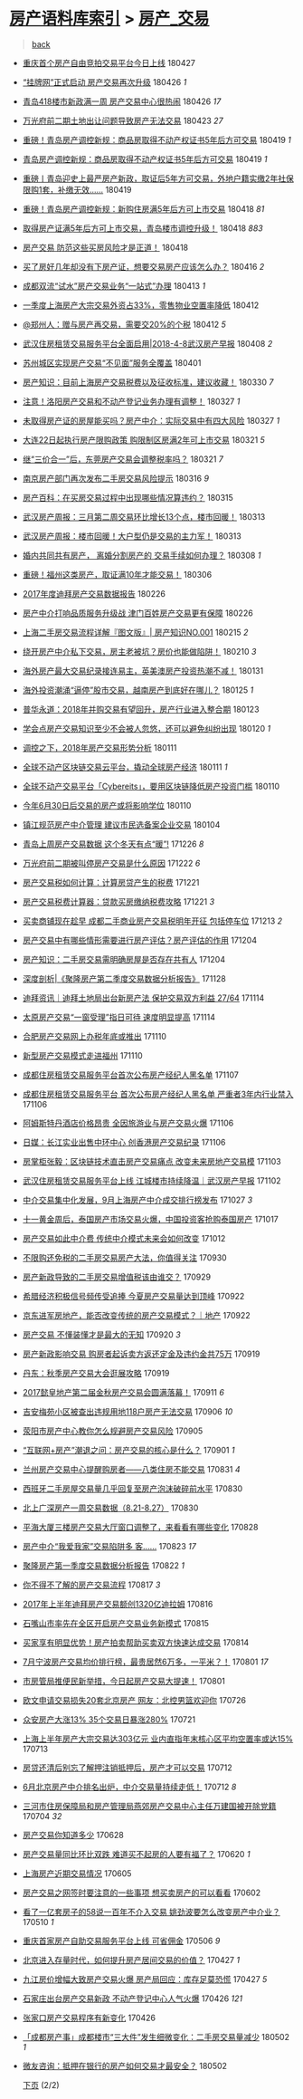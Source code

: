 [房产语料库索引](../../README.md)  > [房产_交易](房产_交易.md)
====
> [back](../README.md)

- [重庆首个房产自由竞拍交易平台今日上线](http://jkwz.applinzi.com/ittc/7096660907654644743.html#%E9%87%8D%E5%BA%86%E9%A6%96%E4%B8%AA%E6%88%BF%E4%BA%A7%E8%87%AA%E7%94%B1%E7%AB%9E%E6%8B%8D%E4%BA%A4%E6%98%93%E5%B9%B3%E5%8F%B0%E4%BB%8A%E6%97%A5%E4%B8%8A%E7%BA%BF) 180427  
- [“挂牌网”正式启动 房产交易再次升级](http://jkwz.applinzi.com/ittc/7096324394609804295.html#%E2%80%9C%E6%8C%82%E7%89%8C%E7%BD%91%E2%80%9D%E6%AD%A3%E5%BC%8F%E5%90%AF%E5%8A%A8+%E6%88%BF%E4%BA%A7%E4%BA%A4%E6%98%93%E5%86%8D%E6%AC%A1%E5%8D%87%E7%BA%A7) 180426 *1* 
- [青岛418楼市新政满一周 房产交易中心很热闹](http://jkwz.applinzi.com/ittc/7096190277788369937.html#%E9%9D%92%E5%B2%9B418%E6%A5%BC%E5%B8%82%E6%96%B0%E6%94%BF%E6%BB%A1%E4%B8%80%E5%91%A8+%E6%88%BF%E4%BA%A7%E4%BA%A4%E6%98%93%E4%B8%AD%E5%BF%83%E5%BE%88%E7%83%AD%E9%97%B9) 180426 *17* 
- [万光府前二期土地出让问题导致房产无法交易](http://jkwz.applinzi.com/ittc/7095115925147894794.html#%E4%B8%87%E5%85%89%E5%BA%9C%E5%89%8D%E4%BA%8C%E6%9C%9F%E5%9C%9F%E5%9C%B0%E5%87%BA%E8%AE%A9%E9%97%AE%E9%A2%98%E5%AF%BC%E8%87%B4%E6%88%BF%E4%BA%A7%E6%97%A0%E6%B3%95%E4%BA%A4%E6%98%93) 180423 *27* 
- [重磅！青岛房产调控新规：商品房取得不动产权证书5年后方可交易](http://jkwz.applinzi.com/ittc/7093633007682585616.html#%E9%87%8D%E7%A3%85%EF%BC%81%E9%9D%92%E5%B2%9B%E6%88%BF%E4%BA%A7%E8%B0%83%E6%8E%A7%E6%96%B0%E8%A7%84%EF%BC%9A%E5%95%86%E5%93%81%E6%88%BF%E5%8F%96%E5%BE%97%E4%B8%8D%E5%8A%A8%E4%BA%A7%E6%9D%83%E8%AF%81%E4%B9%A65%E5%B9%B4%E5%90%8E%E6%96%B9%E5%8F%AF%E4%BA%A4%E6%98%93) 180419 *1* 
- [青岛房产调控新规：商品房取得不动产权证书5年后方可交易](http://jkwz.applinzi.com/ittc/7093602565533205515.html#%E9%9D%92%E5%B2%9B%E6%88%BF%E4%BA%A7%E8%B0%83%E6%8E%A7%E6%96%B0%E8%A7%84%EF%BC%9A%E5%95%86%E5%93%81%E6%88%BF%E5%8F%96%E5%BE%97%E4%B8%8D%E5%8A%A8%E4%BA%A7%E6%9D%83%E8%AF%81%E4%B9%A65%E5%B9%B4%E5%90%8E%E6%96%B9%E5%8F%AF%E4%BA%A4%E6%98%93) 180419 *1* 
- [重磅丨青岛迎史上最严房产新政，取证后5年方可交易，外地户籍实缴2年社保限购1套，补缴无效……](http://jkwz.applinzi.com/ittc/7093532335272363019.html#%E9%87%8D%E7%A3%85%E4%B8%A8%E9%9D%92%E5%B2%9B%E8%BF%8E%E5%8F%B2%E4%B8%8A%E6%9C%80%E4%B8%A5%E6%88%BF%E4%BA%A7%E6%96%B0%E6%94%BF%EF%BC%8C%E5%8F%96%E8%AF%81%E5%90%8E5%E5%B9%B4%E6%96%B9%E5%8F%AF%E4%BA%A4%E6%98%93%EF%BC%8C%E5%A4%96%E5%9C%B0%E6%88%B7%E7%B1%8D%E5%AE%9E%E7%BC%B42%E5%B9%B4%E7%A4%BE%E4%BF%9D%E9%99%90%E8%B4%AD1%E5%A5%97%EF%BC%8C%E8%A1%A5%E7%BC%B4%E6%97%A0%E6%95%88%E2%80%A6%E2%80%A6) 180419  
- [重磅！青岛房产调控新规：新购住房满5年后方可上市交易](http://jkwz.applinzi.com/ittc/7093371905627390986.html#%E9%87%8D%E7%A3%85%EF%BC%81%E9%9D%92%E5%B2%9B%E6%88%BF%E4%BA%A7%E8%B0%83%E6%8E%A7%E6%96%B0%E8%A7%84%EF%BC%9A%E6%96%B0%E8%B4%AD%E4%BD%8F%E6%88%BF%E6%BB%A15%E5%B9%B4%E5%90%8E%E6%96%B9%E5%8F%AF%E4%B8%8A%E5%B8%82%E4%BA%A4%E6%98%93) 180418 *81* 
- [取得房产证满5年后方可上市交易，青岛楼市调控升级！](http://jkwz.applinzi.com/ittc/7093365484718392337.html#%E5%8F%96%E5%BE%97%E6%88%BF%E4%BA%A7%E8%AF%81%E6%BB%A15%E5%B9%B4%E5%90%8E%E6%96%B9%E5%8F%AF%E4%B8%8A%E5%B8%82%E4%BA%A4%E6%98%93%EF%BC%8C%E9%9D%92%E5%B2%9B%E6%A5%BC%E5%B8%82%E8%B0%83%E6%8E%A7%E5%8D%87%E7%BA%A7%EF%BC%81) 180418 *883* 
- [房产交易 防范这些买房风险才是正道！](http://jkwz.applinzi.com/ittc/7093314779416626186.html#%E6%88%BF%E4%BA%A7%E4%BA%A4%E6%98%93+%E9%98%B2%E8%8C%83%E8%BF%99%E4%BA%9B%E4%B9%B0%E6%88%BF%E9%A3%8E%E9%99%A9%E6%89%8D%E6%98%AF%E6%AD%A3%E9%81%93%EF%BC%81) 180418  
- [买了房好几年却没有下房产证，想要交易房产应该怎么办？](http://jkwz.applinzi.com/ittc/7092575906474492944.html#%E4%B9%B0%E4%BA%86%E6%88%BF%E5%A5%BD%E5%87%A0%E5%B9%B4%E5%8D%B4%E6%B2%A1%E6%9C%89%E4%B8%8B%E6%88%BF%E4%BA%A7%E8%AF%81%EF%BC%8C%E6%83%B3%E8%A6%81%E4%BA%A4%E6%98%93%E6%88%BF%E4%BA%A7%E5%BA%94%E8%AF%A5%E6%80%8E%E4%B9%88%E5%8A%9E%EF%BC%9F) 180416 *2* 
- [成都双流“试水”房产交易业务“一站式”办理](http://jkwz.applinzi.com/ittc/7091508664714396678.html#%E6%88%90%E9%83%BD%E5%8F%8C%E6%B5%81%E2%80%9C%E8%AF%95%E6%B0%B4%E2%80%9D%E6%88%BF%E4%BA%A7%E4%BA%A4%E6%98%93%E4%B8%9A%E5%8A%A1%E2%80%9C%E4%B8%80%E7%AB%99%E5%BC%8F%E2%80%9D%E5%8A%9E%E7%90%86) 180413 *1* 
- [一季度上海房产大宗交易外资占33%，零售物业空置率降低](http://jkwz.applinzi.com/ittc/7091100356279010311.html#%E4%B8%80%E5%AD%A3%E5%BA%A6%E4%B8%8A%E6%B5%B7%E6%88%BF%E4%BA%A7%E5%A4%A7%E5%AE%97%E4%BA%A4%E6%98%93%E5%A4%96%E8%B5%84%E5%8D%A033%25%EF%BC%8C%E9%9B%B6%E5%94%AE%E7%89%A9%E4%B8%9A%E7%A9%BA%E7%BD%AE%E7%8E%87%E9%99%8D%E4%BD%8E) 180412  
- [@郑州人：赠与房产再交易，需要交20%的个税](http://jkwz.applinzi.com/ittc/7091065231495398417.html#%40%E9%83%91%E5%B7%9E%E4%BA%BA%EF%BC%9A%E8%B5%A0%E4%B8%8E%E6%88%BF%E4%BA%A7%E5%86%8D%E4%BA%A4%E6%98%93%EF%BC%8C%E9%9C%80%E8%A6%81%E4%BA%A420%25%E7%9A%84%E4%B8%AA%E7%A8%8E) 180412 *5* 
- [武汉住房租赁交易服务平台全面启用|2018-4-8武汉房产早报](http://jkwz.applinzi.com/ittc/7089518437384848401.html#%E6%AD%A6%E6%B1%89%E4%BD%8F%E6%88%BF%E7%A7%9F%E8%B5%81%E4%BA%A4%E6%98%93%E6%9C%8D%E5%8A%A1%E5%B9%B3%E5%8F%B0%E5%85%A8%E9%9D%A2%E5%90%AF%E7%94%A8%7C2018-4-8%E6%AD%A6%E6%B1%89%E6%88%BF%E4%BA%A7%E6%97%A9%E6%8A%A5) 180408 *2* 
- [苏州城区实现房产交易“不见面”服务全覆盖](http://jkwz.applinzi.com/ittc/7087004472129881104.html#%E8%8B%8F%E5%B7%9E%E5%9F%8E%E5%8C%BA%E5%AE%9E%E7%8E%B0%E6%88%BF%E4%BA%A7%E4%BA%A4%E6%98%93%E2%80%9C%E4%B8%8D%E8%A7%81%E9%9D%A2%E2%80%9D%E6%9C%8D%E5%8A%A1%E5%85%A8%E8%A6%86%E7%9B%96) 180401  
- [房产知识：目前上海房产交易税费以及征收标准，建议收藏！](http://jkwz.applinzi.com/ittc/7086281283842081809.html#%E6%88%BF%E4%BA%A7%E7%9F%A5%E8%AF%86%EF%BC%9A%E7%9B%AE%E5%89%8D%E4%B8%8A%E6%B5%B7%E6%88%BF%E4%BA%A7%E4%BA%A4%E6%98%93%E7%A8%8E%E8%B4%B9%E4%BB%A5%E5%8F%8A%E5%BE%81%E6%94%B6%E6%A0%87%E5%87%86%EF%BC%8C%E5%BB%BA%E8%AE%AE%E6%94%B6%E8%97%8F%EF%BC%81) 180330 *7* 
- [注意！洛阳房产交易和不动产登记业务办理有调整！](http://jkwz.applinzi.com/ittc/7085169198898873351.html#%E6%B3%A8%E6%84%8F%EF%BC%81%E6%B4%9B%E9%98%B3%E6%88%BF%E4%BA%A7%E4%BA%A4%E6%98%93%E5%92%8C%E4%B8%8D%E5%8A%A8%E4%BA%A7%E7%99%BB%E8%AE%B0%E4%B8%9A%E5%8A%A1%E5%8A%9E%E7%90%86%E6%9C%89%E8%B0%83%E6%95%B4%EF%BC%81) 180327 *1* 
- [未取得房产证的房屋能买吗？房产中介：实际交易中有四大风险](http://jkwz.applinzi.com/ittc/7085082977593984016.html#%E6%9C%AA%E5%8F%96%E5%BE%97%E6%88%BF%E4%BA%A7%E8%AF%81%E7%9A%84%E6%88%BF%E5%B1%8B%E8%83%BD%E4%B9%B0%E5%90%97%EF%BC%9F%E6%88%BF%E4%BA%A7%E4%B8%AD%E4%BB%8B%EF%BC%9A%E5%AE%9E%E9%99%85%E4%BA%A4%E6%98%93%E4%B8%AD%E6%9C%89%E5%9B%9B%E5%A4%A7%E9%A3%8E%E9%99%A9) 180327 *1* 
- [大连22日起执行房产限购政策 购限制区房满2年可上市交易](http://jkwz.applinzi.com/ittc/7083046783108514826.html#%E5%A4%A7%E8%BF%9E22%E6%97%A5%E8%B5%B7%E6%89%A7%E8%A1%8C%E6%88%BF%E4%BA%A7%E9%99%90%E8%B4%AD%E6%94%BF%E7%AD%96+%E8%B4%AD%E9%99%90%E5%88%B6%E5%8C%BA%E6%88%BF%E6%BB%A12%E5%B9%B4%E5%8F%AF%E4%B8%8A%E5%B8%82%E4%BA%A4%E6%98%93) 180321 *5* 
- [继“三价合一”后，东莞房产交易会调整税率吗？](http://jkwz.applinzi.com/ittc/7082992581472683015.html#%E7%BB%A7%E2%80%9C%E4%B8%89%E4%BB%B7%E5%90%88%E4%B8%80%E2%80%9D%E5%90%8E%EF%BC%8C%E4%B8%9C%E8%8E%9E%E6%88%BF%E4%BA%A7%E4%BA%A4%E6%98%93%E4%BC%9A%E8%B0%83%E6%95%B4%E7%A8%8E%E7%8E%87%E5%90%97%EF%BC%9F) 180321 *7* 
- [南京房产部门再次发布二手房交易风险提示](http://jkwz.applinzi.com/ittc/7081063610887701515.html#%E5%8D%97%E4%BA%AC%E6%88%BF%E4%BA%A7%E9%83%A8%E9%97%A8%E5%86%8D%E6%AC%A1%E5%8F%91%E5%B8%83%E4%BA%8C%E6%89%8B%E6%88%BF%E4%BA%A4%E6%98%93%E9%A3%8E%E9%99%A9%E6%8F%90%E7%A4%BA) 180316 *9* 
- [房产百科：在买房交易过程中出现哪些情况算违约？](http://jkwz.applinzi.com/ittc/7080798293758313478.html#%E6%88%BF%E4%BA%A7%E7%99%BE%E7%A7%91%EF%BC%9A%E5%9C%A8%E4%B9%B0%E6%88%BF%E4%BA%A4%E6%98%93%E8%BF%87%E7%A8%8B%E4%B8%AD%E5%87%BA%E7%8E%B0%E5%93%AA%E4%BA%9B%E6%83%85%E5%86%B5%E7%AE%97%E8%BF%9D%E7%BA%A6%EF%BC%9F) 180315  
- [武汉房产周报：三月第二周交易环比增长13个点，楼市回暖！](http://jkwz.applinzi.com/ittc/7079909980117664785.html#%E6%AD%A6%E6%B1%89%E6%88%BF%E4%BA%A7%E5%91%A8%E6%8A%A5%EF%BC%9A%E4%B8%89%E6%9C%88%E7%AC%AC%E4%BA%8C%E5%91%A8%E4%BA%A4%E6%98%93%E7%8E%AF%E6%AF%94%E5%A2%9E%E9%95%BF13%E4%B8%AA%E7%82%B9%EF%BC%8C%E6%A5%BC%E5%B8%82%E5%9B%9E%E6%9A%96%EF%BC%81) 180313  
- [武汉房产周报：楼市回暖！大户型仍是交易的主力军！](http://jkwz.applinzi.com/ittc/7079909980180579335.html#%E6%AD%A6%E6%B1%89%E6%88%BF%E4%BA%A7%E5%91%A8%E6%8A%A5%EF%BC%9A%E6%A5%BC%E5%B8%82%E5%9B%9E%E6%9A%96%EF%BC%81%E5%A4%A7%E6%88%B7%E5%9E%8B%E4%BB%8D%E6%98%AF%E4%BA%A4%E6%98%93%E7%9A%84%E4%B8%BB%E5%8A%9B%E5%86%9B%EF%BC%81) 180313  
- [婚内共同共有房产， 离婚分割房产的 交易手续如何办理？](http://jkwz.applinzi.com/ittc/7077998865423008775.html#%E5%A9%9A%E5%86%85%E5%85%B1%E5%90%8C%E5%85%B1%E6%9C%89%E6%88%BF%E4%BA%A7%EF%BC%8C+%E7%A6%BB%E5%A9%9A%E5%88%86%E5%89%B2%E6%88%BF%E4%BA%A7%E7%9A%84+%E4%BA%A4%E6%98%93%E6%89%8B%E7%BB%AD%E5%A6%82%E4%BD%95%E5%8A%9E%E7%90%86%EF%BC%9F) 180308 *1* 
- [重磅！福州这类房产，取证满10年才能交易！](http://jkwz.applinzi.com/ittc/7077155160256414736.html#%E9%87%8D%E7%A3%85%EF%BC%81%E7%A6%8F%E5%B7%9E%E8%BF%99%E7%B1%BB%E6%88%BF%E4%BA%A7%EF%BC%8C%E5%8F%96%E8%AF%81%E6%BB%A110%E5%B9%B4%E6%89%8D%E8%83%BD%E4%BA%A4%E6%98%93%EF%BC%81) 180306  
- [2017年度迪拜房产交易数据报告](http://jkwz.applinzi.com/ittc/7074423794955715601.html#2017%E5%B9%B4%E5%BA%A6%E8%BF%AA%E6%8B%9C%E6%88%BF%E4%BA%A7%E4%BA%A4%E6%98%93%E6%95%B0%E6%8D%AE%E6%8A%A5%E5%91%8A) 180226  
- [房产中介打响品质服务升级战 津门百姓房产交易更有保障](http://jkwz.applinzi.com/ittc/7074398734622671878.html#%E6%88%BF%E4%BA%A7%E4%B8%AD%E4%BB%8B%E6%89%93%E5%93%8D%E5%93%81%E8%B4%A8%E6%9C%8D%E5%8A%A1%E5%8D%87%E7%BA%A7%E6%88%98+%E6%B4%A5%E9%97%A8%E7%99%BE%E5%A7%93%E6%88%BF%E4%BA%A7%E4%BA%A4%E6%98%93%E6%9B%B4%E6%9C%89%E4%BF%9D%E9%9A%9C) 180226  
- [上海二手房交易流程详解『图文版』| 房产知识NO.001](http://jkwz.applinzi.com/ittc/7070224070912508944.html#%E4%B8%8A%E6%B5%B7%E4%BA%8C%E6%89%8B%E6%88%BF%E4%BA%A4%E6%98%93%E6%B5%81%E7%A8%8B%E8%AF%A6%E8%A7%A3%E3%80%8E%E5%9B%BE%E6%96%87%E7%89%88%E3%80%8F%7C+%E6%88%BF%E4%BA%A7%E7%9F%A5%E8%AF%86NO.001) 180215 *2* 
- [绕开房产中介私下交易，房主老被坑？房价也能做陷阱！](http://jkwz.applinzi.com/ittc/7068401500600927238.html#%E7%BB%95%E5%BC%80%E6%88%BF%E4%BA%A7%E4%B8%AD%E4%BB%8B%E7%A7%81%E4%B8%8B%E4%BA%A4%E6%98%93%EF%BC%8C%E6%88%BF%E4%B8%BB%E8%80%81%E8%A2%AB%E5%9D%91%EF%BC%9F%E6%88%BF%E4%BB%B7%E4%B9%9F%E8%83%BD%E5%81%9A%E9%99%B7%E9%98%B1%EF%BC%81) 180210 *3* 
- [海外房产最大交易纪录接连易主，英美澳房产投资热潮不减！](http://jkwz.applinzi.com/ittc/7064694421906260999.html#%E6%B5%B7%E5%A4%96%E6%88%BF%E4%BA%A7%E6%9C%80%E5%A4%A7%E4%BA%A4%E6%98%93%E7%BA%AA%E5%BD%95%E6%8E%A5%E8%BF%9E%E6%98%93%E4%B8%BB%EF%BC%8C%E8%8B%B1%E7%BE%8E%E6%BE%B3%E6%88%BF%E4%BA%A7%E6%8A%95%E8%B5%84%E7%83%AD%E6%BD%AE%E4%B8%8D%E5%87%8F%EF%BC%81) 180131  
- [海外投资潮涌“逼停”股市交易，越南房产到底好在哪儿？](http://jkwz.applinzi.com/ittc/7062521595040367632.html#%E6%B5%B7%E5%A4%96%E6%8A%95%E8%B5%84%E6%BD%AE%E6%B6%8C%E2%80%9C%E9%80%BC%E5%81%9C%E2%80%9D%E8%82%A1%E5%B8%82%E4%BA%A4%E6%98%93%EF%BC%8C%E8%B6%8A%E5%8D%97%E6%88%BF%E4%BA%A7%E5%88%B0%E5%BA%95%E5%A5%BD%E5%9C%A8%E5%93%AA%E5%84%BF%EF%BC%9F) 180125 *1* 
- [普华永道：2018年并购交易有望回升，房产行业进入整合期](http://jkwz.applinzi.com/ittc/7061905707383653382.html#%E6%99%AE%E5%8D%8E%E6%B0%B8%E9%81%93%EF%BC%9A2018%E5%B9%B4%E5%B9%B6%E8%B4%AD%E4%BA%A4%E6%98%93%E6%9C%89%E6%9C%9B%E5%9B%9E%E5%8D%87%EF%BC%8C%E6%88%BF%E4%BA%A7%E8%A1%8C%E4%B8%9A%E8%BF%9B%E5%85%A5%E6%95%B4%E5%90%88%E6%9C%9F) 180123  
- [学会点房产交易知识至少不会被人忽悠，还可以避免纠纷出现](http://jkwz.applinzi.com/ittc/7060685026608284689.html#%E5%AD%A6%E4%BC%9A%E7%82%B9%E6%88%BF%E4%BA%A7%E4%BA%A4%E6%98%93%E7%9F%A5%E8%AF%86%E8%87%B3%E5%B0%91%E4%B8%8D%E4%BC%9A%E8%A2%AB%E4%BA%BA%E5%BF%BD%E6%82%A0%EF%BC%8C%E8%BF%98%E5%8F%AF%E4%BB%A5%E9%81%BF%E5%85%8D%E7%BA%A0%E7%BA%B7%E5%87%BA%E7%8E%B0) 180120 *1* 
- [调控之下，2018年房产交易形势分析](http://jkwz.applinzi.com/ittc/7057339192822989835.html#%E8%B0%83%E6%8E%A7%E4%B9%8B%E4%B8%8B%EF%BC%8C2018%E5%B9%B4%E6%88%BF%E4%BA%A7%E4%BA%A4%E6%98%93%E5%BD%A2%E5%8A%BF%E5%88%86%E6%9E%90) 180111  
- [全球不动产区块链交易云平台，撬动全球房产经济](http://jkwz.applinzi.com/ittc/7057267018741318666.html#%E5%85%A8%E7%90%83%E4%B8%8D%E5%8A%A8%E4%BA%A7%E5%8C%BA%E5%9D%97%E9%93%BE%E4%BA%A4%E6%98%93%E4%BA%91%E5%B9%B3%E5%8F%B0%EF%BC%8C%E6%92%AC%E5%8A%A8%E5%85%A8%E7%90%83%E6%88%BF%E4%BA%A7%E7%BB%8F%E6%B5%8E) 180111 *1* 
- [全球不动产交易平台「Cybereits」，要用区块链降低房产投资门槛](http://jkwz.applinzi.com/ittc/7057039079986693136.html#%E5%85%A8%E7%90%83%E4%B8%8D%E5%8A%A8%E4%BA%A7%E4%BA%A4%E6%98%93%E5%B9%B3%E5%8F%B0%E3%80%8CCybereits%E3%80%8D%EF%BC%8C%E8%A6%81%E7%94%A8%E5%8C%BA%E5%9D%97%E9%93%BE%E9%99%8D%E4%BD%8E%E6%88%BF%E4%BA%A7%E6%8A%95%E8%B5%84%E9%97%A8%E6%A7%9B) 180110  
- [今年6月30日后交易的房产或将影响学位](http://jkwz.applinzi.com/ittc/7056811878825591818.html#%E4%BB%8A%E5%B9%B46%E6%9C%8830%E6%97%A5%E5%90%8E%E4%BA%A4%E6%98%93%E7%9A%84%E6%88%BF%E4%BA%A7%E6%88%96%E5%B0%86%E5%BD%B1%E5%93%8D%E5%AD%A6%E4%BD%8D) 180110  
- [镇江规范房产中介管理 建议市民选备案企业交易](http://jkwz.applinzi.com/ittc/7054787671858086919.html#%E9%95%87%E6%B1%9F%E8%A7%84%E8%8C%83%E6%88%BF%E4%BA%A7%E4%B8%AD%E4%BB%8B%E7%AE%A1%E7%90%86+%E5%BB%BA%E8%AE%AE%E5%B8%82%E6%B0%91%E9%80%89%E5%A4%87%E6%A1%88%E4%BC%81%E4%B8%9A%E4%BA%A4%E6%98%93) 180104  
- [青岛上周房产交易数据 这个冬天有点“暖”!](http://jkwz.applinzi.com/ittc/7051342047745672209.html#%E9%9D%92%E5%B2%9B%E4%B8%8A%E5%91%A8%E6%88%BF%E4%BA%A7%E4%BA%A4%E6%98%93%E6%95%B0%E6%8D%AE+%E8%BF%99%E4%B8%AA%E5%86%AC%E5%A4%A9%E6%9C%89%E7%82%B9%E2%80%9C%E6%9A%96%E2%80%9D%21) 171226 *8* 
- [万光府前二期被叫停房产交易是什么原因](http://jkwz.applinzi.com/ittc/7049838799121548304.html#%E4%B8%87%E5%85%89%E5%BA%9C%E5%89%8D%E4%BA%8C%E6%9C%9F%E8%A2%AB%E5%8F%AB%E5%81%9C%E6%88%BF%E4%BA%A7%E4%BA%A4%E6%98%93%E6%98%AF%E4%BB%80%E4%B9%88%E5%8E%9F%E5%9B%A0) 171222 *6* 
- [房产交易税如何计算：计算房贷产生的税费](http://jkwz.applinzi.com/ittc/7049560773838242833.html#%E6%88%BF%E4%BA%A7%E4%BA%A4%E6%98%93%E7%A8%8E%E5%A6%82%E4%BD%95%E8%AE%A1%E7%AE%97%EF%BC%9A%E8%AE%A1%E7%AE%97%E6%88%BF%E8%B4%B7%E4%BA%A7%E7%94%9F%E7%9A%84%E7%A8%8E%E8%B4%B9) 171221  
- [房产交易税费计算器：贷款买房缴纳税费攻略](http://jkwz.applinzi.com/ittc/7049542468205282320.html#%E6%88%BF%E4%BA%A7%E4%BA%A4%E6%98%93%E7%A8%8E%E8%B4%B9%E8%AE%A1%E7%AE%97%E5%99%A8%EF%BC%9A%E8%B4%B7%E6%AC%BE%E4%B9%B0%E6%88%BF%E7%BC%B4%E7%BA%B3%E7%A8%8E%E8%B4%B9%E6%94%BB%E7%95%A5) 171221 *3* 
- [买卖商铺现在趁早 成都二手商业房产交易税明年开征 包括停车位](http://jkwz.applinzi.com/ittc/7046597807044035601.html#%E4%B9%B0%E5%8D%96%E5%95%86%E9%93%BA%E7%8E%B0%E5%9C%A8%E8%B6%81%E6%97%A9+%E6%88%90%E9%83%BD%E4%BA%8C%E6%89%8B%E5%95%86%E4%B8%9A%E6%88%BF%E4%BA%A7%E4%BA%A4%E6%98%93%E7%A8%8E%E6%98%8E%E5%B9%B4%E5%BC%80%E5%BE%81+%E5%8C%85%E6%8B%AC%E5%81%9C%E8%BD%A6%E4%BD%8D) 171213 *2* 
- [房产交易中有哪些情形需要进行房产评估？房产评估的作用](http://jkwz.applinzi.com/ittc/7043280760490951696.html#%E6%88%BF%E4%BA%A7%E4%BA%A4%E6%98%93%E4%B8%AD%E6%9C%89%E5%93%AA%E4%BA%9B%E6%83%85%E5%BD%A2%E9%9C%80%E8%A6%81%E8%BF%9B%E8%A1%8C%E6%88%BF%E4%BA%A7%E8%AF%84%E4%BC%B0%EF%BC%9F%E6%88%BF%E4%BA%A7%E8%AF%84%E4%BC%B0%E7%9A%84%E4%BD%9C%E7%94%A8) 171204  
- [房产知识：二手房交易需明确房屋是否存在共有人](http://jkwz.applinzi.com/ittc/7043173717792785424.html#%E6%88%BF%E4%BA%A7%E7%9F%A5%E8%AF%86%EF%BC%9A%E4%BA%8C%E6%89%8B%E6%88%BF%E4%BA%A4%E6%98%93%E9%9C%80%E6%98%8E%E7%A1%AE%E6%88%BF%E5%B1%8B%E6%98%AF%E5%90%A6%E5%AD%98%E5%9C%A8%E5%85%B1%E6%9C%89%E4%BA%BA) 171204  
- [深度剖析|《聚隆房产第二季度交易数据分析报告》](http://jkwz.applinzi.com/ittc/7041027237762040849.html#%E6%B7%B1%E5%BA%A6%E5%89%96%E6%9E%90%7C%E3%80%8A%E8%81%9A%E9%9A%86%E6%88%BF%E4%BA%A7%E7%AC%AC%E4%BA%8C%E5%AD%A3%E5%BA%A6%E4%BA%A4%E6%98%93%E6%95%B0%E6%8D%AE%E5%88%86%E6%9E%90%E6%8A%A5%E5%91%8A%E3%80%8B) 171128  
- [迪拜资讯｜迪拜土地局出台新房产法 保护交易双方利益 27/64](http://jkwz.applinzi.com/ittc/7035847397517820945.html#%E8%BF%AA%E6%8B%9C%E8%B5%84%E8%AE%AF%EF%BD%9C%E8%BF%AA%E6%8B%9C%E5%9C%9F%E5%9C%B0%E5%B1%80%E5%87%BA%E5%8F%B0%E6%96%B0%E6%88%BF%E4%BA%A7%E6%B3%95+%E4%BF%9D%E6%8A%A4%E4%BA%A4%E6%98%93%E5%8F%8C%E6%96%B9%E5%88%A9%E7%9B%8A+27%2F64) 171114  
- [太原房产交易“一窗受理”指日可待 速度明显提高](http://jkwz.applinzi.com/ittc/7035694820977280017.html#%E5%A4%AA%E5%8E%9F%E6%88%BF%E4%BA%A7%E4%BA%A4%E6%98%93%E2%80%9C%E4%B8%80%E7%AA%97%E5%8F%97%E7%90%86%E2%80%9D%E6%8C%87%E6%97%A5%E5%8F%AF%E5%BE%85+%E9%80%9F%E5%BA%A6%E6%98%8E%E6%98%BE%E6%8F%90%E9%AB%98) 171114  
- [合肥房产交易网上办税年底或推出](http://jkwz.applinzi.com/ittc/7034430203017823249.html#%E5%90%88%E8%82%A5%E6%88%BF%E4%BA%A7%E4%BA%A4%E6%98%93%E7%BD%91%E4%B8%8A%E5%8A%9E%E7%A8%8E%E5%B9%B4%E5%BA%95%E6%88%96%E6%8E%A8%E5%87%BA) 171110  
- [新型房产交易模式走进福州](http://jkwz.applinzi.com/ittc/7034329182996268049.html#%E6%96%B0%E5%9E%8B%E6%88%BF%E4%BA%A7%E4%BA%A4%E6%98%93%E6%A8%A1%E5%BC%8F%E8%B5%B0%E8%BF%9B%E7%A6%8F%E5%B7%9E) 171110  
- [成都住房租赁交易服务平台首次公布房产经纪人黑名单](http://jkwz.applinzi.com/ittc/7033161226484450320.html#%E6%88%90%E9%83%BD%E4%BD%8F%E6%88%BF%E7%A7%9F%E8%B5%81%E4%BA%A4%E6%98%93%E6%9C%8D%E5%8A%A1%E5%B9%B3%E5%8F%B0%E9%A6%96%E6%AC%A1%E5%85%AC%E5%B8%83%E6%88%BF%E4%BA%A7%E7%BB%8F%E7%BA%AA%E4%BA%BA%E9%BB%91%E5%90%8D%E5%8D%95) 171107  
- [成都住房租赁交易服务平台 首次公布房产经纪人黑名单 严重者3年内行业禁入](http://jkwz.applinzi.com/ittc/7032871889058399249.html#%E6%88%90%E9%83%BD%E4%BD%8F%E6%88%BF%E7%A7%9F%E8%B5%81%E4%BA%A4%E6%98%93%E6%9C%8D%E5%8A%A1%E5%B9%B3%E5%8F%B0+%E9%A6%96%E6%AC%A1%E5%85%AC%E5%B8%83%E6%88%BF%E4%BA%A7%E7%BB%8F%E7%BA%AA%E4%BA%BA%E9%BB%91%E5%90%8D%E5%8D%95+%E4%B8%A5%E9%87%8D%E8%80%853%E5%B9%B4%E5%86%85%E8%A1%8C%E4%B8%9A%E7%A6%81%E5%85%A5) 171106  
- [阿姆斯特丹酒店价格昂贵 全因旅游业与房产交易火爆](http://jkwz.applinzi.com/ittc/7032859539047711760.html#%E9%98%BF%E5%A7%86%E6%96%AF%E7%89%B9%E4%B8%B9%E9%85%92%E5%BA%97%E4%BB%B7%E6%A0%BC%E6%98%82%E8%B4%B5+%E5%85%A8%E5%9B%A0%E6%97%85%E6%B8%B8%E4%B8%9A%E4%B8%8E%E6%88%BF%E4%BA%A7%E4%BA%A4%E6%98%93%E7%81%AB%E7%88%86) 171106  
- [日媒：长江实业出售中环中心 创香港房产交易纪录](http://jkwz.applinzi.com/ittc/7032840708057203729.html#%E6%97%A5%E5%AA%92%EF%BC%9A%E9%95%BF%E6%B1%9F%E5%AE%9E%E4%B8%9A%E5%87%BA%E5%94%AE%E4%B8%AD%E7%8E%AF%E4%B8%AD%E5%BF%83+%E5%88%9B%E9%A6%99%E6%B8%AF%E6%88%BF%E4%BA%A7%E4%BA%A4%E6%98%93%E7%BA%AA%E5%BD%95) 171106  
- [房掌柜张毅：区块链技术直击房产交易痛点 改变未来房地产交易模](http://jkwz.applinzi.com/ittc/7031663722643325969.html#%E6%88%BF%E6%8E%8C%E6%9F%9C%E5%BC%A0%E6%AF%85%EF%BC%9A%E5%8C%BA%E5%9D%97%E9%93%BE%E6%8A%80%E6%9C%AF%E7%9B%B4%E5%87%BB%E6%88%BF%E4%BA%A7%E4%BA%A4%E6%98%93%E7%97%9B%E7%82%B9+%E6%94%B9%E5%8F%98%E6%9C%AA%E6%9D%A5%E6%88%BF%E5%9C%B0%E4%BA%A7%E4%BA%A4%E6%98%93%E6%A8%A1) 171103  
- [武汉住房租赁交易服务平台上线 江城楼市持续降温｜武汉房产早报](http://jkwz.applinzi.com/ittc/7031288319210685457.html#%E6%AD%A6%E6%B1%89%E4%BD%8F%E6%88%BF%E7%A7%9F%E8%B5%81%E4%BA%A4%E6%98%93%E6%9C%8D%E5%8A%A1%E5%B9%B3%E5%8F%B0%E4%B8%8A%E7%BA%BF+%E6%B1%9F%E5%9F%8E%E6%A5%BC%E5%B8%82%E6%8C%81%E7%BB%AD%E9%99%8D%E6%B8%A9%EF%BD%9C%E6%AD%A6%E6%B1%89%E6%88%BF%E4%BA%A7%E6%97%A9%E6%8A%A5) 171102  
- [中介交易集中化发展，9月上海房产中介成交排行榜发布](http://jkwz.applinzi.com/ittc/7029051023333786641.html#%E4%B8%AD%E4%BB%8B%E4%BA%A4%E6%98%93%E9%9B%86%E4%B8%AD%E5%8C%96%E5%8F%91%E5%B1%95%EF%BC%8C9%E6%9C%88%E4%B8%8A%E6%B5%B7%E6%88%BF%E4%BA%A7%E4%B8%AD%E4%BB%8B%E6%88%90%E4%BA%A4%E6%8E%92%E8%A1%8C%E6%A6%9C%E5%8F%91%E5%B8%83) 171027 *3* 
- [十一黄金周后，泰国房产市场交易火爆，中国投资客抢购泰国房产](http://jkwz.applinzi.com/ittc/7025349170527994896.html#%E5%8D%81%E4%B8%80%E9%BB%84%E9%87%91%E5%91%A8%E5%90%8E%EF%BC%8C%E6%B3%B0%E5%9B%BD%E6%88%BF%E4%BA%A7%E5%B8%82%E5%9C%BA%E4%BA%A4%E6%98%93%E7%81%AB%E7%88%86%EF%BC%8C%E4%B8%AD%E5%9B%BD%E6%8A%95%E8%B5%84%E5%AE%A2%E6%8A%A2%E8%B4%AD%E6%B3%B0%E5%9B%BD%E6%88%BF%E4%BA%A7) 171017  
- [房产交易如此中介费 传统中介模式未来会如何改变](http://jkwz.applinzi.com/ittc/7023616325077959697.html#%E6%88%BF%E4%BA%A7%E4%BA%A4%E6%98%93%E5%A6%82%E6%AD%A4%E4%B8%AD%E4%BB%8B%E8%B4%B9+%E4%BC%A0%E7%BB%9F%E4%B8%AD%E4%BB%8B%E6%A8%A1%E5%BC%8F%E6%9C%AA%E6%9D%A5%E4%BC%9A%E5%A6%82%E4%BD%95%E6%94%B9%E5%8F%98) 171012  
- [不限购还免税的二手房交易房产大法，你值得关注](http://jkwz.applinzi.com/ittc/7019158820851549200.html#%E4%B8%8D%E9%99%90%E8%B4%AD%E8%BF%98%E5%85%8D%E7%A8%8E%E7%9A%84%E4%BA%8C%E6%89%8B%E6%88%BF%E4%BA%A4%E6%98%93%E6%88%BF%E4%BA%A7%E5%A4%A7%E6%B3%95%EF%BC%8C%E4%BD%A0%E5%80%BC%E5%BE%97%E5%85%B3%E6%B3%A8) 170930  
- [房产新政导致的二手房交易增值税该由谁交？](http://jkwz.applinzi.com/ittc/7018744885975450641.html#%E6%88%BF%E4%BA%A7%E6%96%B0%E6%94%BF%E5%AF%BC%E8%87%B4%E7%9A%84%E4%BA%8C%E6%89%8B%E6%88%BF%E4%BA%A4%E6%98%93%E5%A2%9E%E5%80%BC%E7%A8%8E%E8%AF%A5%E7%94%B1%E8%B0%81%E4%BA%A4%EF%BC%9F) 170929  
- [希腊经济积极信号频传受追捧 今夏房产交易量达到顶峰](http://jkwz.applinzi.com/ittc/7016149523020383248.html#%E5%B8%8C%E8%85%8A%E7%BB%8F%E6%B5%8E%E7%A7%AF%E6%9E%81%E4%BF%A1%E5%8F%B7%E9%A2%91%E4%BC%A0%E5%8F%97%E8%BF%BD%E6%8D%A7+%E4%BB%8A%E5%A4%8F%E6%88%BF%E4%BA%A7%E4%BA%A4%E6%98%93%E9%87%8F%E8%BE%BE%E5%88%B0%E9%A1%B6%E5%B3%B0) 170922  
- [京东进军房地产，能否改变传统的房产交易模式？｜地产](http://jkwz.applinzi.com/ittc/7016102334004986896.html#%E4%BA%AC%E4%B8%9C%E8%BF%9B%E5%86%9B%E6%88%BF%E5%9C%B0%E4%BA%A7%EF%BC%8C%E8%83%BD%E5%90%A6%E6%94%B9%E5%8F%98%E4%BC%A0%E7%BB%9F%E7%9A%84%E6%88%BF%E4%BA%A7%E4%BA%A4%E6%98%93%E6%A8%A1%E5%BC%8F%EF%BC%9F%EF%BD%9C%E5%9C%B0%E4%BA%A7) 170922  
- [房产交易 不懂装懂才是最大的无知](http://jkwz.applinzi.com/ittc/7015374120181826576.html#%E6%88%BF%E4%BA%A7%E4%BA%A4%E6%98%93+%E4%B8%8D%E6%87%82%E8%A3%85%E6%87%82%E6%89%8D%E6%98%AF%E6%9C%80%E5%A4%A7%E7%9A%84%E6%97%A0%E7%9F%A5) 170920 *3* 
- [房产新政影响交易 购房者起诉卖方返还定金及违约金共75万](http://jkwz.applinzi.com/ittc/7015130607527658513.html#%E6%88%BF%E4%BA%A7%E6%96%B0%E6%94%BF%E5%BD%B1%E5%93%8D%E4%BA%A4%E6%98%93+%E8%B4%AD%E6%88%BF%E8%80%85%E8%B5%B7%E8%AF%89%E5%8D%96%E6%96%B9%E8%BF%94%E8%BF%98%E5%AE%9A%E9%87%91%E5%8F%8A%E8%BF%9D%E7%BA%A6%E9%87%91%E5%85%B175%E4%B8%87) 170919  
- [丹东：秋季房产交易大会逛展攻略](http://jkwz.applinzi.com/ittc/7014942872540021776.html#%E4%B8%B9%E4%B8%9C%EF%BC%9A%E7%A7%8B%E5%AD%A3%E6%88%BF%E4%BA%A7%E4%BA%A4%E6%98%93%E5%A4%A7%E4%BC%9A%E9%80%9B%E5%B1%95%E6%94%BB%E7%95%A5) 170919  
- [2017懿皇地产第二届金秋房产交易会圆满落幕！](http://jkwz.applinzi.com/ittc/7012074710135997457.html#2017%E6%87%BF%E7%9A%87%E5%9C%B0%E4%BA%A7%E7%AC%AC%E4%BA%8C%E5%B1%8A%E9%87%91%E7%A7%8B%E6%88%BF%E4%BA%A7%E4%BA%A4%E6%98%93%E4%BC%9A%E5%9C%86%E6%BB%A1%E8%90%BD%E5%B9%95%EF%BC%81) 170911 *6* 
- [吉安梅苑小区被查出违规用地118户房产无法交易](http://jkwz.applinzi.com/ittc/7010106342977831952.html#%E5%90%89%E5%AE%89%E6%A2%85%E8%8B%91%E5%B0%8F%E5%8C%BA%E8%A2%AB%E6%9F%A5%E5%87%BA%E8%BF%9D%E8%A7%84%E7%94%A8%E5%9C%B0118%E6%88%B7%E6%88%BF%E4%BA%A7%E6%97%A0%E6%B3%95%E4%BA%A4%E6%98%93) 170906 *10* 
- [荥阳市房产中心教你怎么规避房产交易风险](http://jkwz.applinzi.com/ittc/7009767167770493969.html#%E8%8D%A5%E9%98%B3%E5%B8%82%E6%88%BF%E4%BA%A7%E4%B8%AD%E5%BF%83%E6%95%99%E4%BD%A0%E6%80%8E%E4%B9%88%E8%A7%84%E9%81%BF%E6%88%BF%E4%BA%A7%E4%BA%A4%E6%98%93%E9%A3%8E%E9%99%A9) 170905  
- [“互联网+房产”潮退之问：房产交易的核心是什么？](http://jkwz.applinzi.com/ittc/7008466569779479568.html#%E2%80%9C%E4%BA%92%E8%81%94%E7%BD%91%2B%E6%88%BF%E4%BA%A7%E2%80%9D%E6%BD%AE%E9%80%80%E4%B9%8B%E9%97%AE%EF%BC%9A%E6%88%BF%E4%BA%A7%E4%BA%A4%E6%98%93%E7%9A%84%E6%A0%B8%E5%BF%83%E6%98%AF%E4%BB%80%E4%B9%88%EF%BC%9F) 170901 *1* 
- [兰州房产交易中心提醒购房者——八类住房不能交易](http://jkwz.applinzi.com/ittc/7007915830908814353.html#%E5%85%B0%E5%B7%9E%E6%88%BF%E4%BA%A7%E4%BA%A4%E6%98%93%E4%B8%AD%E5%BF%83%E6%8F%90%E9%86%92%E8%B4%AD%E6%88%BF%E8%80%85%E2%80%94%E2%80%94%E5%85%AB%E7%B1%BB%E4%BD%8F%E6%88%BF%E4%B8%8D%E8%83%BD%E4%BA%A4%E6%98%93) 170831 *4* 
- [西班牙二手房屋交易量几乎回复至房产泡沫破碎前水平](http://jkwz.applinzi.com/ittc/7007525390640481296.html#%E8%A5%BF%E7%8F%AD%E7%89%99%E4%BA%8C%E6%89%8B%E6%88%BF%E5%B1%8B%E4%BA%A4%E6%98%93%E9%87%8F%E5%87%A0%E4%B9%8E%E5%9B%9E%E5%A4%8D%E8%87%B3%E6%88%BF%E4%BA%A7%E6%B3%A1%E6%B2%AB%E7%A0%B4%E7%A2%8E%E5%89%8D%E6%B0%B4%E5%B9%B3) 170830  
- [北上广深房产一周交易数据（8.21-8.27）](http://jkwz.applinzi.com/ittc/7007523184281388049.html#%E5%8C%97%E4%B8%8A%E5%B9%BF%E6%B7%B1%E6%88%BF%E4%BA%A7%E4%B8%80%E5%91%A8%E4%BA%A4%E6%98%93%E6%95%B0%E6%8D%AE%EF%BC%888.21-8.27%EF%BC%89) 170830  
- [平海大厦三楼房产交易大厅窗口调整了，来看看有哪些变化](http://jkwz.applinzi.com/ittc/7006884799825052689.html#%E5%B9%B3%E6%B5%B7%E5%A4%A7%E5%8E%A6%E4%B8%89%E6%A5%BC%E6%88%BF%E4%BA%A7%E4%BA%A4%E6%98%93%E5%A4%A7%E5%8E%85%E7%AA%97%E5%8F%A3%E8%B0%83%E6%95%B4%E4%BA%86%EF%BC%8C%E6%9D%A5%E7%9C%8B%E7%9C%8B%E6%9C%89%E5%93%AA%E4%BA%9B%E5%8F%98%E5%8C%96) 170828  
- [房产中介“我爱我家”交易陷阱多 客……](http://jkwz.applinzi.com/ittc/7004888773102666768.html#%E6%88%BF%E4%BA%A7%E4%B8%AD%E4%BB%8B%E2%80%9C%E6%88%91%E7%88%B1%E6%88%91%E5%AE%B6%E2%80%9D%E4%BA%A4%E6%98%93%E9%99%B7%E9%98%B1%E5%A4%9A+%E5%AE%A2%E2%80%A6%E2%80%A6) 170823 *17* 
- [聚隆房产第一季度交易数据分析报告](http://jkwz.applinzi.com/ittc/6990178814708417552.html#%E8%81%9A%E9%9A%86%E6%88%BF%E4%BA%A7%E7%AC%AC%E4%B8%80%E5%AD%A3%E5%BA%A6%E4%BA%A4%E6%98%93%E6%95%B0%E6%8D%AE%E5%88%86%E6%9E%90%E6%8A%A5%E5%91%8A) 170822 *1* 
- [你不得不了解的房产交易流程](http://jkwz.applinzi.com/ittc/7002808994580923409.html#%E4%BD%A0%E4%B8%8D%E5%BE%97%E4%B8%8D%E4%BA%86%E8%A7%A3%E7%9A%84%E6%88%BF%E4%BA%A7%E4%BA%A4%E6%98%93%E6%B5%81%E7%A8%8B) 170817 *3* 
- [2017年上半年迪拜房产交易额创1320亿迪拉姆](http://jkwz.applinzi.com/ittc/7002361617889887249.html#2017%E5%B9%B4%E4%B8%8A%E5%8D%8A%E5%B9%B4%E8%BF%AA%E6%8B%9C%E6%88%BF%E4%BA%A7%E4%BA%A4%E6%98%93%E9%A2%9D%E5%88%9B1320%E4%BA%BF%E8%BF%AA%E6%8B%89%E5%A7%86) 170816  
- [石嘴山市率先在全区开启房产交易业务新模式](http://jkwz.applinzi.com/ittc/7002066349030114320.html#%E7%9F%B3%E5%98%B4%E5%B1%B1%E5%B8%82%E7%8E%87%E5%85%88%E5%9C%A8%E5%85%A8%E5%8C%BA%E5%BC%80%E5%90%AF%E6%88%BF%E4%BA%A7%E4%BA%A4%E6%98%93%E4%B8%9A%E5%8A%A1%E6%96%B0%E6%A8%A1%E5%BC%8F) 170815  
- [买家享有明显优势！房产拍卖帮助买卖双方快速达成交易](http://jkwz.applinzi.com/ittc/7001702908427764753.html#%E4%B9%B0%E5%AE%B6%E4%BA%AB%E6%9C%89%E6%98%8E%E6%98%BE%E4%BC%98%E5%8A%BF%EF%BC%81%E6%88%BF%E4%BA%A7%E6%8B%8D%E5%8D%96%E5%B8%AE%E5%8A%A9%E4%B9%B0%E5%8D%96%E5%8F%8C%E6%96%B9%E5%BF%AB%E9%80%9F%E8%BE%BE%E6%88%90%E4%BA%A4%E6%98%93) 170814  
- [7月宁波房产交易均价排行榜，最贵居然6万多，一平米？！](http://jkwz.applinzi.com/ittc/6996934979089859601.html#7%E6%9C%88%E5%AE%81%E6%B3%A2%E6%88%BF%E4%BA%A7%E4%BA%A4%E6%98%93%E5%9D%87%E4%BB%B7%E6%8E%92%E8%A1%8C%E6%A6%9C%EF%BC%8C%E6%9C%80%E8%B4%B5%E5%B1%85%E7%84%B66%E4%B8%87%E5%A4%9A%EF%BC%8C%E4%B8%80%E5%B9%B3%E7%B1%B3%EF%BC%9F%EF%BC%81) 170801 *17* 
- [市房管局推便民新举措，今日起房产交易大提速！](http://jkwz.applinzi.com/ittc/6996881286046942225.html#%E5%B8%82%E6%88%BF%E7%AE%A1%E5%B1%80%E6%8E%A8%E4%BE%BF%E6%B0%91%E6%96%B0%E4%B8%BE%E6%8E%AA%EF%BC%8C%E4%BB%8A%E6%97%A5%E8%B5%B7%E6%88%BF%E4%BA%A7%E4%BA%A4%E6%98%93%E5%A4%A7%E6%8F%90%E9%80%9F%EF%BC%81) 170801  
- [欧文申请交易损失20套北京房产 网友：北控男篮欢迎你](http://jkwz.applinzi.com/ittc/6994576067292300304.html#%E6%AC%A7%E6%96%87%E7%94%B3%E8%AF%B7%E4%BA%A4%E6%98%93%E6%8D%9F%E5%A4%B120%E5%A5%97%E5%8C%97%E4%BA%AC%E6%88%BF%E4%BA%A7+%E7%BD%91%E5%8F%8B%EF%BC%9A%E5%8C%97%E6%8E%A7%E7%94%B7%E7%AF%AE%E6%AC%A2%E8%BF%8E%E4%BD%A0) 170726  
- [众安房产大涨13% 35个交易日暴涨280%](http://jkwz.applinzi.com/ittc/6992759630076576785.html#%E4%BC%97%E5%AE%89%E6%88%BF%E4%BA%A7%E5%A4%A7%E6%B6%A813%25+35%E4%B8%AA%E4%BA%A4%E6%98%93%E6%97%A5%E6%9A%B4%E6%B6%A8280%25) 170721  
- [上海上半年房产大宗交易达303亿元 业内直指年末核心区平均空置率或达15%](http://jkwz.applinzi.com/ittc/6989826748450341905.html#%E4%B8%8A%E6%B5%B7%E4%B8%8A%E5%8D%8A%E5%B9%B4%E6%88%BF%E4%BA%A7%E5%A4%A7%E5%AE%97%E4%BA%A4%E6%98%93%E8%BE%BE303%E4%BA%BF%E5%85%83+%E4%B8%9A%E5%86%85%E7%9B%B4%E6%8C%87%E5%B9%B4%E6%9C%AB%E6%A0%B8%E5%BF%83%E5%8C%BA%E5%B9%B3%E5%9D%87%E7%A9%BA%E7%BD%AE%E7%8E%87%E6%88%96%E8%BE%BE15%25) 170713  
- [房贷还清后别忘了解押注销抵押后，房产才可以交易](http://jkwz.applinzi.com/ittc/6989540391878394896.html#%E6%88%BF%E8%B4%B7%E8%BF%98%E6%B8%85%E5%90%8E%E5%88%AB%E5%BF%98%E4%BA%86%E8%A7%A3%E6%8A%BC%E6%B3%A8%E9%94%80%E6%8A%B5%E6%8A%BC%E5%90%8E%EF%BC%8C%E6%88%BF%E4%BA%A7%E6%89%8D%E5%8F%AF%E4%BB%A5%E4%BA%A4%E6%98%93) 170712  
- [6月北京房产中介排名出炉，中介交易量持续走低！](http://jkwz.applinzi.com/ittc/6989373316899800081.html#6%E6%9C%88%E5%8C%97%E4%BA%AC%E6%88%BF%E4%BA%A7%E4%B8%AD%E4%BB%8B%E6%8E%92%E5%90%8D%E5%87%BA%E7%82%89%EF%BC%8C%E4%B8%AD%E4%BB%8B%E4%BA%A4%E6%98%93%E9%87%8F%E6%8C%81%E7%BB%AD%E8%B5%B0%E4%BD%8E%EF%BC%81) 170712 *8* 
- [三河市住房保障局和房产管理局燕郊房产交易中心主任万建国被开除党籍](http://jkwz.applinzi.com/ittc/6986454574339458052.html#%E4%B8%89%E6%B2%B3%E5%B8%82%E4%BD%8F%E6%88%BF%E4%BF%9D%E9%9A%9C%E5%B1%80%E5%92%8C%E6%88%BF%E4%BA%A7%E7%AE%A1%E7%90%86%E5%B1%80%E7%87%95%E9%83%8A%E6%88%BF%E4%BA%A7%E4%BA%A4%E6%98%93%E4%B8%AD%E5%BF%83%E4%B8%BB%E4%BB%BB%E4%B8%87%E5%BB%BA%E5%9B%BD%E8%A2%AB%E5%BC%80%E9%99%A4%E5%85%9A%E7%B1%8D) 170704 *32* 
- [房产交易你知道多少](http://jkwz.applinzi.com/ittc/6984346982196708357.html#%E6%88%BF%E4%BA%A7%E4%BA%A4%E6%98%93%E4%BD%A0%E7%9F%A5%E9%81%93%E5%A4%9A%E5%B0%91) 170628  
- [房产交易量同比环比双跌 难道买不起房的人要有福了？](http://jkwz.applinzi.com/ittc/6981180281200313349.html#%E6%88%BF%E4%BA%A7%E4%BA%A4%E6%98%93%E9%87%8F%E5%90%8C%E6%AF%94%E7%8E%AF%E6%AF%94%E5%8F%8C%E8%B7%8C+%E9%9A%BE%E9%81%93%E4%B9%B0%E4%B8%8D%E8%B5%B7%E6%88%BF%E7%9A%84%E4%BA%BA%E8%A6%81%E6%9C%89%E7%A6%8F%E4%BA%86%EF%BC%9F) 170620 *1* 
- [上海房产近期交易情况](http://jkwz.applinzi.com/ittc/6975820839411778565.html#%E4%B8%8A%E6%B5%B7%E6%88%BF%E4%BA%A7%E8%BF%91%E6%9C%9F%E4%BA%A4%E6%98%93%E6%83%85%E5%86%B5) 170605  
- [房产交易之网签时要注意的一些事项 想买卖房产的可以看看](http://jkwz.applinzi.com/ittc/6974653604211196932.html#%E6%88%BF%E4%BA%A7%E4%BA%A4%E6%98%93%E4%B9%8B%E7%BD%91%E7%AD%BE%E6%97%B6%E8%A6%81%E6%B3%A8%E6%84%8F%E7%9A%84%E4%B8%80%E4%BA%9B%E4%BA%8B%E9%A1%B9+%E6%83%B3%E4%B9%B0%E5%8D%96%E6%88%BF%E4%BA%A7%E7%9A%84%E5%8F%AF%E4%BB%A5%E7%9C%8B%E7%9C%8B) 170602  
- [看了一亿套房子的58说一百年不介入交易 姚劲波要怎么改变房产中介业？](http://jkwz.applinzi.com/ittc/6966048948019004420.html#%E7%9C%8B%E4%BA%86%E4%B8%80%E4%BA%BF%E5%A5%97%E6%88%BF%E5%AD%90%E7%9A%8458%E8%AF%B4%E4%B8%80%E7%99%BE%E5%B9%B4%E4%B8%8D%E4%BB%8B%E5%85%A5%E4%BA%A4%E6%98%93+%E5%A7%9A%E5%8A%B2%E6%B3%A2%E8%A6%81%E6%80%8E%E4%B9%88%E6%94%B9%E5%8F%98%E6%88%BF%E4%BA%A7%E4%B8%AD%E4%BB%8B%E4%B8%9A%EF%BC%9F) 170510 *1* 
- [重庆首家房产自助交易服务平台上线  可省佣金](http://jkwz.applinzi.com/ittc/6964587806813848581.html#%E9%87%8D%E5%BA%86%E9%A6%96%E5%AE%B6%E6%88%BF%E4%BA%A7%E8%87%AA%E5%8A%A9%E4%BA%A4%E6%98%93%E6%9C%8D%E5%8A%A1%E5%B9%B3%E5%8F%B0%E4%B8%8A%E7%BA%BF++%E5%8F%AF%E7%9C%81%E4%BD%A3%E9%87%91) 170506 *9* 
- [北京进入存量时代，如何提升房产居间交易的价值？](http://jkwz.applinzi.com/ittc/6961177089897137156.html#%E5%8C%97%E4%BA%AC%E8%BF%9B%E5%85%A5%E5%AD%98%E9%87%8F%E6%97%B6%E4%BB%A3%EF%BC%8C%E5%A6%82%E4%BD%95%E6%8F%90%E5%8D%87%E6%88%BF%E4%BA%A7%E5%B1%85%E9%97%B4%E4%BA%A4%E6%98%93%E7%9A%84%E4%BB%B7%E5%80%BC%EF%BC%9F) 170427 *1* 
- [九江房价增幅大致房产交易火爆 房产局回应：库存足莫恐慌](http://jkwz.applinzi.com/ittc/6961126997085389829.html#%E4%B9%9D%E6%B1%9F%E6%88%BF%E4%BB%B7%E5%A2%9E%E5%B9%85%E5%A4%A7%E8%87%B4%E6%88%BF%E4%BA%A7%E4%BA%A4%E6%98%93%E7%81%AB%E7%88%86+%E6%88%BF%E4%BA%A7%E5%B1%80%E5%9B%9E%E5%BA%94%EF%BC%9A%E5%BA%93%E5%AD%98%E8%B6%B3%E8%8E%AB%E6%81%90%E6%85%8C) 170427 *5* 
- [石家庄出台房产交易新政 不动产登记中心人气火爆](http://jkwz.applinzi.com/ittc/6960844287716623364.html#%E7%9F%B3%E5%AE%B6%E5%BA%84%E5%87%BA%E5%8F%B0%E6%88%BF%E4%BA%A7%E4%BA%A4%E6%98%93%E6%96%B0%E6%94%BF+%E4%B8%8D%E5%8A%A8%E4%BA%A7%E7%99%BB%E8%AE%B0%E4%B8%AD%E5%BF%83%E4%BA%BA%E6%B0%94%E7%81%AB%E7%88%86) 170426 *121* 
- [张家口房产交易程序有新变化](http://jkwz.applinzi.com/ittc/6960755589557781508.html#%E5%BC%A0%E5%AE%B6%E5%8F%A3%E6%88%BF%E4%BA%A7%E4%BA%A4%E6%98%93%E7%A8%8B%E5%BA%8F%E6%9C%89%E6%96%B0%E5%8F%98%E5%8C%96) 170426  
- [「成都房产事」成都楼市“三大件”发生细微变化：二手房交易量减少](http://jkwz.applinzi.com/ittc/7098539170903622663.html#%E3%80%8C%E6%88%90%E9%83%BD%E6%88%BF%E4%BA%A7%E4%BA%8B%E3%80%8D%E6%88%90%E9%83%BD%E6%A5%BC%E5%B8%82%E2%80%9C%E4%B8%89%E5%A4%A7%E4%BB%B6%E2%80%9D%E5%8F%91%E7%94%9F%E7%BB%86%E5%BE%AE%E5%8F%98%E5%8C%96%EF%BC%9A%E4%BA%8C%E6%89%8B%E6%88%BF%E4%BA%A4%E6%98%93%E9%87%8F%E5%87%8F%E5%B0%91) 180502 *1* 
- [微友咨询：抵押在银行的房产如何交易才最安全？](http://jkwz.applinzi.com/ittc/7098476648540406795.html#%E5%BE%AE%E5%8F%8B%E5%92%A8%E8%AF%A2%EF%BC%9A%E6%8A%B5%E6%8A%BC%E5%9C%A8%E9%93%B6%E8%A1%8C%E7%9A%84%E6%88%BF%E4%BA%A7%E5%A6%82%E4%BD%95%E4%BA%A4%E6%98%93%E6%89%8D%E6%9C%80%E5%AE%89%E5%85%A8%EF%BC%9F) 180502  


  [下页](房产_交易1.md)          (2/2)